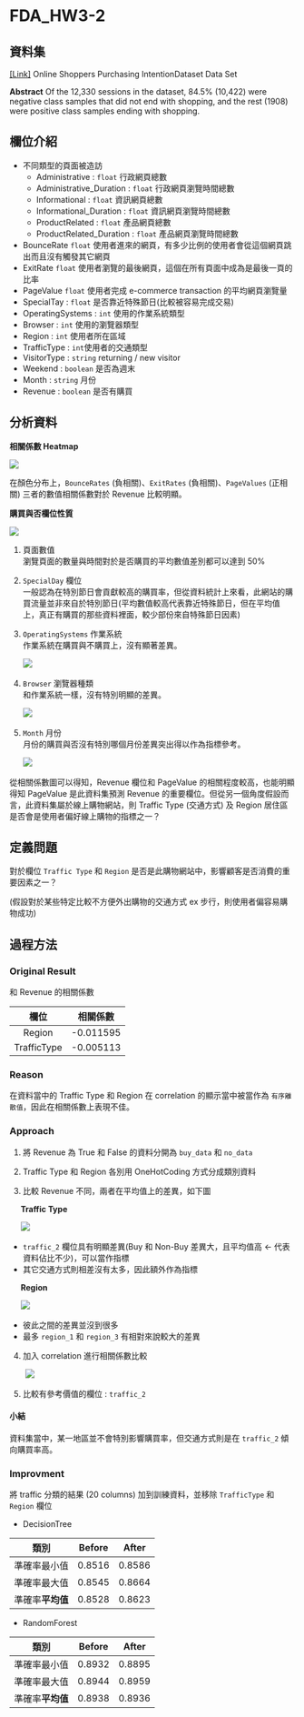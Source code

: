 # FDA_HW3-2

## 資料集
 [[Link]](https://archive.ics.uci.edu/ml/datasets/Online+Shoppers+Purchasing+Intention+Dataset) Online Shoppers Purchasing IntentionDataset Data Set
 
 **Abstract**
Of the 12,330 sessions in the dataset, 84.5% (10,422) were negative class samples that did not end with shopping, and the rest (1908) were positive class samples ending with shopping.



## 欄位介紹
- 不同類型的頁面被造訪
	- Administrative : `float` 行政網頁總數
	- Administrative_Duration : `float` 行政網頁瀏覽時間總數
	- Informational : `float` 資訊網頁總數
	- Informational_Duration : `float` 資訊網頁瀏覽時間總數
	- ProductRelated : `float` 產品網頁總數
	- ProductRelated_Duration : `float` 產品網頁瀏覽時間總數
- BounceRate `float`
	使用者進來的網頁，有多少比例的使用者會從這個網頁跳出而且沒有觸發其它網頁
- ExitRate `float`
	使用者瀏覽的最後網頁，這個在所有頁面中成為是最後一頁的比率
- PageValue `float`
	使用者完成 e-commerce transaction 的平均網頁瀏覽量
- SpecialTay : `float` 是否靠近特殊節日(比較被容易完成交易)
- OperatingSystems : `int` 使用的作業系統類型
- Browser : `int` 使用的瀏覽器類型
- Region : `int` 使用者所在區域
- TrafficType : `int`使用者的交通類型
- VisitorType : `string` returning / new visitor
- Weekend : `boolean` 是否為週末
- Month : `string` 月份
- Revenue : `boolean` 是否有購買

## 分析資料

**相關係數 Heatmap**

![](https://i.imgur.com/MzZYjxj.png=500x)

在顏色分布上，`BounceRates` (負相關)、`ExitRates` (負相關)、`PageValues` (正相關) 三者的數值相關係數對於 Revenue 比較明顯。

**購買與否欄位性質**

![](https://i.imgur.com/qj0xIhf.png=500x)

1. 頁面數值  
	瀏覽頁面的數量與時間對於是否購買的平均數值差別都可以達到 50%  
  
2. `SpecialDay` 欄位  
	一般認為在特別節日會貢獻較高的購買率，但從資料統計上來看，此網站的購買流量並非來自於特別節日(平均數值較高代表靠近特殊節日，但在平均值上，真正有購買的那些資料裡面，較少部份來自特殊節日因素)  
  
  
3. `OperatingSystems` 作業系統  
	作業系統在購買與不購買上，沒有顯著差異。

&nbsp;&nbsp;&nbsp;&nbsp;&nbsp;&nbsp;![](https://i.imgur.com/UlruMLJ.png=500x)

	
4. `Browser` 瀏覽器種類  
	和作業系統一樣，沒有特別明顯的差異。
	
&nbsp;&nbsp;&nbsp;&nbsp;&nbsp;&nbsp;![](https://i.imgur.com/aUQ5ItG.png=500x)


5. `Month` 月份  
	月份的購買與否沒有特別哪個月份差異突出得以作為指標參考。
	
&nbsp;&nbsp;&nbsp;&nbsp;&nbsp;&nbsp;![](https://i.imgur.com/ZLjEQtF.png=500x)


從相關係數圖可以得知，Revenue 欄位和 PageValue 的相關程度較高，也能明顯得知 PageValue 是此資料集預測 Revenue 的重要欄位。但從另一個角度假設而言，此資料集屬於線上購物網站，則 Traffic Type (交通方式) 及 Region 居住區是否會是使用者偏好線上購物的指標之一？


## 定義問題

對於欄位 `Traffic Type` 和 `Region` 是否是此購物網站中，影響顧客是否消費的重要因素之一？

(假設對於某些特定比較不方便外出購物的交通方式 ex 步行，則使用者偏容易購物成功)

## 過程方法

### Original Result
和 Revenue 的相關係數

| 欄位         | 相關係數  |
| :-----------: | :---------: |
| Region       | -0.011595 |
| TrafficType | -0.005113 |


### Reason

在資料當中的 Traffic Type 和 Region 在 correlation 的顯示當中被當作為 `有序離散值`，因此在相關係數上表現不佳。

### Approach

1. 將 Revenue 為 True 和 False 的資料分開為 `buy_data` 和 `no_data`  

2. Traffic Type 和 Region 各別用 OneHotCoding 方式分成類別資料  

3. 比較 Revenue 不同，兩者在平均值上的差異，如下圖

&nbsp;&nbsp;&nbsp;&nbsp;&nbsp;**Traffic Type**

&nbsp;&nbsp;&nbsp;&nbsp;&nbsp;![](https://i.imgur.com/emO5kYY.png=500x)

- `traffic_2` 欄位具有明顯差異(Buy 和 Non-Buy 差異大，且平均值高 ← 代表資料佔比不少)，可以當作指標
- 其它交通方式則相差沒有太多，因此額外作為指標

&nbsp;&nbsp;&nbsp;&nbsp;&nbsp;**Region**

&nbsp;&nbsp;&nbsp;&nbsp;&nbsp;![](https://i.imgur.com/sf9525n.png=500x)

- 彼此之間的差異並沒到很多
- 最多 `region_1` 和 `region_3` 有相對來說較大的差異

4. 加入 correlation 進行相關係數比較

&nbsp;&nbsp;&nbsp;&nbsp;&nbsp;&nbsp;&nbsp;![](https://i.imgur.com/S6HNlbb.png=400x)


5. 比較有參考價值的欄位 : `traffic_2`

#### 小結
資料集當中，某一地區並不會特別影響購買率，但交通方式則是在 `traffic_2` 傾向購買率高。

### Improvment
將 traffic 分類的結果 (20 columns) 加到訓練資料，並移除 `TrafficType` 和 `Region` 欄位
- DecisionTree


|       類別       | Before | After  |
|:----------------:|:------:|:------:|
|   準確率最小值   | 0.8516 | 0.8586 |
|   準確率最大值   | 0.8545 | 0.8664 |
| 準確率**平均值** | 0.8528 | 0.8623 |

- RandomForest

|       類別       | Before | After  |
|:----------------:|:------:|:------:|
|   準確率最小值   | 0.8932 | 0.8895 |
|   準確率最大值   | 0.8944 | 0.8959 |
| 準確率**平均值** | 0.8938 | 0.8936 |
